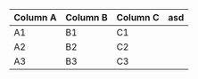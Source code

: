 
| Column A | Column B | Column C | asd |
| -------- | -------- | -------- | --- |
| A1       | B1       | C1       |
| A2       | B2       | C2       |
| A3       | B3       | C3       |